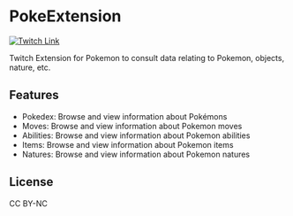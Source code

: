 # PokeExtension
[![Twitch Link](https://img.shields.io/badge/Twitch_Extension-8A2BE2)](https://github.com/acidanthera/OpenCorePkg/releases/tag/0.9.5) 

Twitch Extension for Pokemon to consult data relating to Pokemon, objects, nature, etc.
## Features
- Pokedex: Browse and view information about Pokémons
- Moves: Browse and view information about Pokemon moves
- Abilities: Browse and view information about Pokemon abilities
- Items: Browse and view information about Pokemon items
- Natures: Browse and view information about Pokemon natures

## License

CC BY-NC
